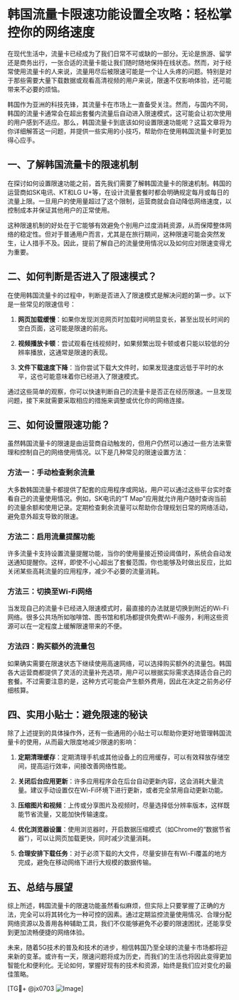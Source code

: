 # 韩国流量卡限速功能设置全攻略：轻松掌控你的网络速度

在现代生活中，流量卡已经成为了我们日常不可或缺的一部分。无论是旅游、留学还是商务出行，一张合适的流量卡能让我们随时随地保持在线状态。然而，对于经常使用流量卡的人来说，流量用尽后被限速可能是一个让人头疼的问题。特别是对于那些需要大量下载数据或观看高清视频的用户来说，限速不仅影响体验，还可能带来不必要的烦恼。

韩国作为亚洲的科技先锋，其流量卡在市场上一直备受关注。然而，与国内不同，韩国的流量卡通常会在超出套餐内流量后自动进入限速模式，这可能会让初次使用的用户感到不适应。那么，韩国流量卡到底该如何设置限速功能呢？这篇文章将为你详细解答这一问题，并提供一些实用的小技巧，帮助你在使用韩国流量卡时更加得心应手。

## 一、了解韩国流量卡的限速机制

在探讨如何设置限速功能之前，首先我们需要了解韩国流量卡的限速机制。韩国的运营商如SK电讯、KT和LG U+等，在设计流量套餐时都会明确规定每月或每日的流量上限。一旦用户的使用量超过了这个限制，运营商就会自动降低网络速度，以控制成本并保证其他用户的正常使用。

这种限速机制的好处在于它能够有效避免个别用户过度消耗资源，从而保障整体网络的稳定性。但对于普通用户而言，尤其是在旅行期间，这种限速可能会突然发生，让人措手不及。因此，提前了解自己的流量使用情况以及如何应对限速变得尤为重要。

## 二、如何判断是否进入了限速模式？

在使用韩国流量卡的过程中，判断是否进入了限速模式是解决问题的第一步。以下是一些常见的限速信号：

1. **网页加载缓慢**：如果你发现浏览网页时加载时间明显变长，甚至出现长时间的空白页面，这可能是限速的前兆。
   
2. **视频播放卡顿**：尝试观看在线视频时，如果频繁出现卡顿或者只能以较低的分辨率播放，这通常是限速的表现。

3. **文件下载速度下降**：当你尝试下载大文件时，如果发现速度远低于平时的水平，这也可能意味着你已经进入了限速模式。

通过这些简单的观察，你可以快速判断自己的流量卡是否正在经历限速。一旦发现问题，接下来就需要采取相应的措施来调整或优化你的网络连接。

## 三、如何设置限速功能？

虽然韩国流量卡的限速是由运营商自动触发的，但用户仍然可以通过一些方法来管理和控制自己的网络使用情况。以下是几种常见的限速设置方法：

### 方法一：手动检查剩余流量

大多数韩国流量卡都提供了配套的应用程序或网站，用户可以通过这些平台实时查看自己的流量使用情况。例如，SK电讯的“T Map”应用就允许用户随时查询当前的流量余额和使用记录。定期检查剩余流量可以帮助你合理规划日常的网络活动，避免意外超支导致的限速。

### 方法二：启用流量提醒功能

许多流量卡支持设置流量提醒功能，当你的使用量接近预设阈值时，系统会自动发送通知提醒你。这样，即使不小心超出了套餐范围，你也能够及时做出反应，比如关闭某些高耗流量的应用程序，减少不必要的流量消耗。

### 方法三：切换至Wi-Fi网络

当发现自己的流量卡已经进入限速模式时，最直接的办法就是切换到附近的Wi-Fi网络。很多公共场所如咖啡馆、图书馆和机场都提供免费Wi-Fi服务，利用这些资源可以在一定程度上缓解限速带来的不便。

### 方法四：购买额外的流量包

如果确实需要在限速状态下继续使用高速网络，可以选择购买额外的流量包。韩国各大运营商都提供了灵活的流量补充选项，用户可以根据实际需求选择适合自己的套餐。不过需要注意的是，这种方式可能会产生额外费用，因此在决定之前务必仔细核算。

## 四、实用小贴士：避免限速的秘诀

除了上述提到的具体操作外，还有一些通用的小贴士可以帮助你更好地管理韩国流量卡的使用，从而最大限度地减少限速的影响：

1. **定期清理缓存**：定期清理手机或其他设备上的应用缓存，可以有效释放存储空间，提高运行效率，间接改善网络性能。

2. **关闭后台应用更新**：许多应用程序会在后台自动更新内容，这会消耗大量流量。建议手动设置仅在Wi-Fi环境下进行更新，或者完全禁用自动更新功能。

3. **压缩图片和视频**：上传或分享图片及视频时，尽量选择低分辨率版本，这样既能节省流量，又能加快传输速度。

4. **优化浏览器设置**：使用浏览器时，开启数据压缩模式（如Chrome的“数据节省器”），可以让网页加载更快，同时减少流量消耗。

5. **合理安排下载任务**：对于必须下载的大文件，尽量安排在有Wi-Fi覆盖的地方完成，避免在移动网络下进行大规模的数据传输。

## 五、总结与展望

综上所述，韩国流量卡的限速功能虽然看似麻烦，但实际上只要掌握了正确的方法，完全可以将其转化为一种可控的因素。通过定期监控流量使用情况、合理分配网络资源以及善用各种辅助工具，我们不仅能够避免不必要的限速困扰，还能享受到更加流畅便捷的网络体验。

未来，随着5G技术的普及和技术的进步，相信韩国乃至全球的流量卡市场都将迎来新的变革。或许有一天，限速问题将成为历史，而我们的生活也将因此变得更加智能化和便利化。无论如何，掌握好现有的技术和资源，始终是我们应对变化的最佳策略。

[TG💪+ @jx0703 ![Image](https://github.com/user-attachments/assets/dbca1d08-cadb-493c-b0ec-ad6f7a83f270)]